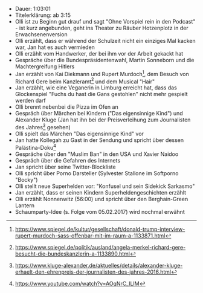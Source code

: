 - Dauer: 1:03:01
- Titelerklärung: ab 3:15
- Olli ist zu Beginn gut drauf und sagt "Ohne Vorspiel rein in den Podcast" - ist kurz angebunden, geht ins Theater zu Räuber Hotzenplotz in der Erwachsenenversion
- Olli erzählt, dass er während der Schulzeit nicht ein einziges Mal kacken war, Jan hat es auch vermieden
- Olli erzählt vom Handwerker, der bei ihm vor der Arbeit gekackt hat
- Gespräche über die Bundespräsidentenwahl, Martin Sonneborn und die Machtergreifung Hitlers
- Jan erzählt von Kai Diekmann und Rupert Murdoch[^1], dem Besuch von Richard Gere beim Kanzleramt[^2] und dem Musical "Hair"
- Jan erzählt, wie eine Veganerin in Limburg erreicht hat, dass das Glockenspiel "Fuchs du hast die Gans gestohlen" nicht mehr gespielt werden darf
- Olli brennt nebenbei die Pizza im Ofen an
- Gespräch über Märchen bei Kindern ("Das eigensinnige Kind") und Alexander Kluge (Jan hat ihn bei der Preisverleihung zum Journalisten des Jahres[^3] gesehen)
- Olli spielt das Märchen "Das eigensinnige Kind" vor
- Jan hatte Kollegah zu Gast in der Sendung und spricht über dessen Palästina-Doku[^4]
- Gespräche über den "Muslim Ban" in den USA und Xavier Naidoo
- Gespräch über die Gefahren des Internets
- Jan spricht über seine Twitter-Blockliste
- Olli spricht über Porno Darsteller (Sylvester Stallone im Softporno "Bocky")
- Olli stellt neue Superhelden vor: "Konfusel und sein Sidekick Sarkasmo"
- Jan erzählt, dass er seinen Kindern Superheldengeschichten erzählt
- Olli erzählt Nonnenwitz (56:00) und spricht über den Berghain-Green Lantern
- Schaumparty-Idee (s. Folge vom 05.02.2017) wird nochmal erwähnt

[^1]: https://www.spiegel.de/kultur/gesellschaft/donald-trump-interview-rupert-murdoch-sass-offenbar-mit-im-raum-a-1133871.html
[^2]: https://www.spiegel.de/politik/ausland/angela-merkel-richard-gere-besucht-die-bundeskanzlerin-a-1133890.html
[^3]: https://www.kluge-alexander.de/aktuelles/details/alexander-kluge-erhaelt-den-ehrenpreis-der-journalisten-des-jahres-2016.html
[^4]: https://www.youtube.com/watch?v=AOqNrC_ILIM
